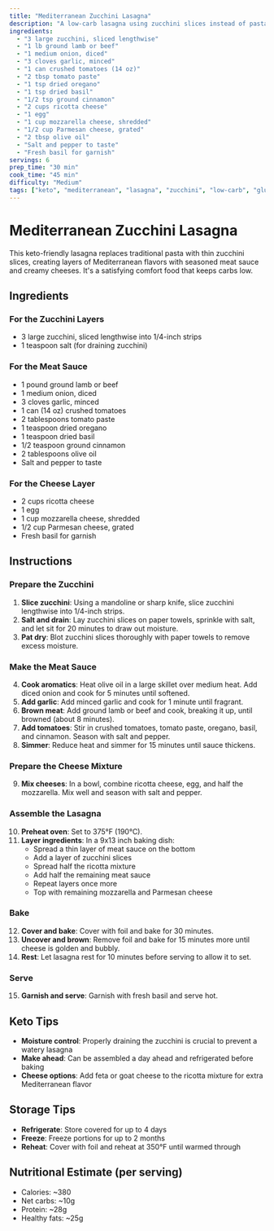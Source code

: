 ```yaml
---
title: "Mediterranean Zucchini Lasagna"
description: "A low-carb lasagna using zucchini slices instead of pasta, layered with seasoned meat sauce and creamy cheese"
ingredients:
  - "3 large zucchini, sliced lengthwise"
  - "1 lb ground lamb or beef"
  - "1 medium onion, diced"
  - "3 cloves garlic, minced"
  - "1 can crushed tomatoes (14 oz)"
  - "2 tbsp tomato paste"
  - "1 tsp dried oregano"
  - "1 tsp dried basil"
  - "1/2 tsp ground cinnamon"
  - "2 cups ricotta cheese"
  - "1 egg"
  - "1 cup mozzarella cheese, shredded"
  - "1/2 cup Parmesan cheese, grated"
  - "2 tbsp olive oil"
  - "Salt and pepper to taste"
  - "Fresh basil for garnish"
servings: 6
prep_time: "30 min"
cook_time: "45 min"
difficulty: "Medium"
tags: ["keto", "mediterranean", "lasagna", "zucchini", "low-carb", "gluten-free"]
---
```


# Mediterranean Zucchini Lasagna

This keto-friendly lasagna replaces traditional pasta with thin zucchini slices, creating layers of Mediterranean flavors with seasoned meat sauce and creamy cheeses. It's a satisfying comfort food that keeps carbs low.

## Ingredients

### For the Zucchini Layers
- 3 large zucchini, sliced lengthwise into 1/4-inch strips
- 1 teaspoon salt (for draining zucchini)

### For the Meat Sauce
- 1 pound ground lamb or beef
- 1 medium onion, diced
- 3 cloves garlic, minced
- 1 can (14 oz) crushed tomatoes
- 2 tablespoons tomato paste
- 1 teaspoon dried oregano
- 1 teaspoon dried basil
- 1/2 teaspoon ground cinnamon
- 2 tablespoons olive oil
- Salt and pepper to taste

### For the Cheese Layer
- 2 cups ricotta cheese
- 1 egg
- 1 cup mozzarella cheese, shredded
- 1/2 cup Parmesan cheese, grated
- Fresh basil for garnish

## Instructions

### Prepare the Zucchini
1. **Slice zucchini**: Using a mandoline or sharp knife, slice zucchini lengthwise into 1/4-inch strips.
2. **Salt and drain**: Lay zucchini slices on paper towels, sprinkle with salt, and let sit for 20 minutes to draw out moisture.
3. **Pat dry**: Blot zucchini slices thoroughly with paper towels to remove excess moisture.

### Make the Meat Sauce
4. **Cook aromatics**: Heat olive oil in a large skillet over medium heat. Add diced onion and cook for 5 minutes until softened.
5. **Add garlic**: Add minced garlic and cook for 1 minute until fragrant.
6. **Brown meat**: Add ground lamb or beef and cook, breaking it up, until browned (about 8 minutes).
7. **Add tomatoes**: Stir in crushed tomatoes, tomato paste, oregano, basil, and cinnamon. Season with salt and pepper.
8. **Simmer**: Reduce heat and simmer for 15 minutes until sauce thickens.

### Prepare the Cheese Mixture
9. **Mix cheeses**: In a bowl, combine ricotta cheese, egg, and half the mozzarella. Mix well and season with salt and pepper.

### Assemble the Lasagna
10. **Preheat oven**: Set to 375°F (190°C).
11. **Layer ingredients**: In a 9x13 inch baking dish:
    - Spread a thin layer of meat sauce on the bottom
    - Add a layer of zucchini slices
    - Spread half the ricotta mixture
    - Add half the remaining meat sauce
    - Repeat layers once more
    - Top with remaining mozzarella and Parmesan cheese

### Bake
12. **Cover and bake**: Cover with foil and bake for 30 minutes.
13. **Uncover and brown**: Remove foil and bake for 15 minutes more until cheese is golden and bubbly.
14. **Rest**: Let lasagna rest for 10 minutes before serving to allow it to set.

### Serve
15. **Garnish and serve**: Garnish with fresh basil and serve hot.

## Keto Tips

- **Moisture control**: Properly draining the zucchini is crucial to prevent a watery lasagna
- **Make ahead**: Can be assembled a day ahead and refrigerated before baking
- **Cheese options**: Add feta or goat cheese to the ricotta mixture for extra Mediterranean flavor

## Storage Tips

- **Refrigerate**: Store covered for up to 4 days
- **Freeze**: Freeze portions for up to 2 months
- **Reheat**: Cover with foil and reheat at 350°F until warmed through

## Nutritional Estimate (per serving)
- Calories: ~380
- Net carbs: ~10g
- Protein: ~28g
- Healthy fats: ~25g
